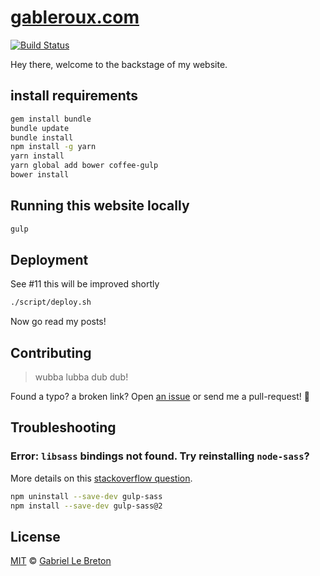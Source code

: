 # [gableroux.com](https://gableroux.com)

[![Build Status](https://travis-ci.org/GabLeRoux/gableroux.github.io.svg?branch=develop)](https://travis-ci.org/GabLeRoux/gableroux.github.io)

Hey there, welcome to the backstage of my website.

## install requirements

```bash
gem install bundle
bundle update
bundle install
npm install -g yarn
yarn install
yarn global add bower coffee-gulp
bower install
```

## Running this website locally

```bash
gulp
```

## Deployment

See #11 this will be improved shortly

```bash
./script/deploy.sh
```

Now go read my posts!

## Contributing

> wubba lubba dub dub!

Found a typo? a broken link? Open [an issue](https://github.com/gableroux/gableroux.github.io/issues) or send me a pull-request! :rocket:

## Troubleshooting

### Error: `libsass` bindings not found. Try reinstalling `node-sass`?

More details on this [stackoverflow question](http://stackoverflow.com/questions/29461831/libsass-bindings-not-found-when-using-node-sass-in-nodejs).

```bash
npm uninstall --save-dev gulp-sass
npm install --save-dev gulp-sass@2
```

## License

[MIT](LICENSE.md) © [Gabriel Le Breton](https://gableroux.com)
